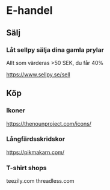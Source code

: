 # E-handel

## Sälj

### Låt sellpy sälja dina gamla prylar

Allt som värderas >50 SEK, du får 40%

<https://www.sellpy.se/sell>

## Köp

### Ikoner

<https://thenounproject.com/icons/>

### Långfärdsskridskor

<https://pikmakarn.com/>

### T-shirt shops

teezily.com
threadless.com
